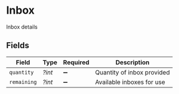 # Inbox

Inbox details


## Fields

| Field                      | Type                       | Required                   | Description                |
| -------------------------- | -------------------------- | -------------------------- | -------------------------- |
| `quantity`                 | *?int*                     | :heavy_minus_sign:         | Quantity of inbox provided |
| `remaining`                | *?int*                     | :heavy_minus_sign:         | Available inboxes for use  |